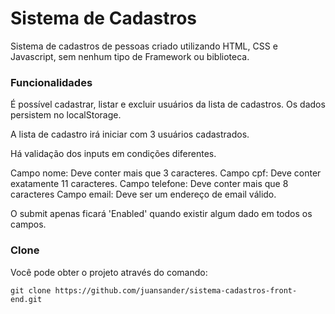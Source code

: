 # Sistema de Cadastros
Sistema de cadastros de pessoas criado utilizando HTML, CSS e Javascript, sem nenhum tipo de Framework ou biblioteca.


### Funcionalidades

É possível cadastrar, listar e excluir usuários da lista de cadastros. Os dados persistem no localStorage.

A lista de cadastro irá iniciar com 3 usuários cadastrados.

Há validação dos inputs em condições diferentes.

Campo nome: Deve conter mais que 3 caracteres.
Campo cpf: Deve conter exatamente 11 caracteres.
Campo telefone: Deve conter mais que 8 caracteres
Campo email: Deve ser um endereço de email válido.

O submit apenas ficará 'Enabled' quando existir algum dado em todos os campos.


### Clone

Você pode obter o projeto através do comando: 

```shell
git clone https://github.com/juansander/sistema-cadastros-front-end.git
```
